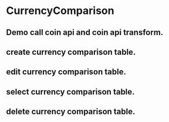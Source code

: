 # CurrencyComparison

## Demo call coin api and coin api transform.

## create currency comparison table.

## edit currency comparison table.

## select currency comparison table.

## delete currency comparison table.
